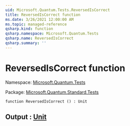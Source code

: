 ```yaml
---
uid: Microsoft.Quantum.Tests.ReversedIsCorrect
title: ReversedIsCorrect function
ms.date: 3/26/2021 12:00:00 AM
ms.topic: managed-reference
qsharp.kind: function
qsharp.namespace: Microsoft.Quantum.Tests
qsharp.name: ReversedIsCorrect
qsharp.summary: ''
---
```


# ReversedIsCorrect function

Namespace: [Microsoft.Quantum.Tests](xref:Microsoft.Quantum.Tests)

Package: [Microsoft.Quantum.Standard.Tests](https://nuget.org/packages/Microsoft.Quantum.Standard.Tests)




```qsharp
function ReversedIsCorrect () : Unit
```


## Output : [Unit](xref:microsoft.quantum.lang-ref.unit)


